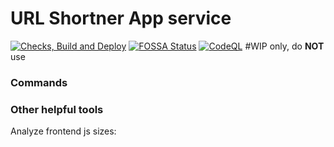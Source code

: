 # URL Shortner App service

[![Checks, Build and Deploy](https://github.com/Ryandev/urlshortner/actions/workflows/integration.yml/badge.svg)](https://github.com/Ryandev/urlshortner/actions/workflows/integration.yml)
[![FOSSA Status](https://app.fossa.com/api/projects/git%2Bgithub.com%2FRyandev%2Furlshortner.svg?type=shield)](https://app.fossa.com/projects/git%2Bgithub.com%2FRyandev%2Furlshortner?ref=badge_shield)
[![CodeQL](https://github.com/MichaelCurrin/badge-generator/workflows/CodeQL/badge.svg)](https://github.com/MichaelCurrin/badge-generator/actions?query=workflow%3ACodeQL 'Code quality workflow status')
#WIP only, do **NOT** use

### Commands

### Other helpful tools

Analyze frontend js sizes:

```yarn add -D 'source-map-explorer' && yarn package && yarn run source-map-explorer dist/packages/frontend/exported/_next/static/chunks/*

```
